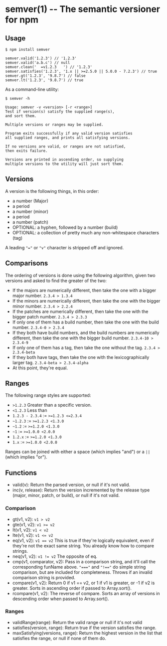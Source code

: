 semver(1) -- The semantic versioner for npm
===========================================

## Usage

    $ npm install semver

    semver.valid('1.2.3') // '1.2.3'
    semver.valid('a.b.c') // null
    semver.clean('  =v1.2.3   ') // '1.2.3'
    semver.satisfies('1.2.3', '1.x || >=2.5.0 || 5.0.0 - 7.2.3') // true
    semver.gt('1.2.3', '9.8.7') // false
    semver.lt('1.2.3', '9.8.7') // true

As a command-line utility:

    $ semver -h

    Usage: semver -v <version> [-r <range>]
    Test if version(s) satisfy the supplied range(s),
    and sort them.

    Multiple versions or ranges may be supplied.

    Program exits successfully if any valid version satisfies
    all supplied ranges, and prints all satisfying versions.

    If no versions are valid, or ranges are not satisfied,
    then exits failure.

    Versions are printed in ascending order, so supplying
    multiple versions to the utility will just sort them.

## Versions

A version is the following things, in this order:

* a number (Major)
* a period
* a number (minor)
* a period
* a number (patch)
* OPTIONAL: a hyphen, followed by a number (build)
* OPTIONAL: a collection of pretty much any non-whitespace characters
  (tag)

A leading `"="` or `"v"` character is stripped off and ignored.

## Comparisons

The ordering of versions is done using the following algorithm, given
two versions and asked to find the greater of the two:

* If the majors are numerically different, then take the one
  with a bigger major number. `2.3.4 > 1.3.4`
* If the minors are numerically different, then take the one
  with the bigger minor number. `2.3.4 > 2.2.4`
* If the patches are numerically different, then take the one with the
  bigger patch number. `2.3.4 > 2.3.3`
* If only one of them has a build number, then take the one with the
  build number.  `2.3.4-0 > 2.3.4`
* If they both have build numbers, and the build numbers are numerically
  different, then take the one with the bigger build number.
  `2.3.4-10 > 2.3.4-9`
* If only one of them has a tag, then take the one without the tag.
  `2.3.4 > 2.3.4-beta`
* If they both have tags, then take the one with the lexicographically
  larger tag.  `2.3.4-beta > 2.3.4-alpha`
* At this point, they're equal.

## Ranges

The following range styles are supported:

* `>1.2.3` Greater than a specific version.
* `<1.2.3` Less than
* `1.2.3 - 2.3.4` := `>=1.2.3 <=2.3.4`
* `~1.2.3` := `>=1.2.3 <1.3.0`
* `~1.2` := `>=1.2.0 <1.3.0`
* `~1` := `>=1.0.0 <2.0.0`
* `1.2.x` := `>=1.2.0 <1.3.0`
* `1.x` := `>=1.0.0 <2.0.0`

Ranges can be joined with either a space (which implies "and") or a
`||` (which implies "or").

## Functions

* valid(v): Return the parsed version, or null if it's not valid.
* inc(v, release): Return the version incremented by the release type
  (major, minor, patch, or build), or null if it's not valid.

### Comparison

* gt(v1, v2): `v1 > v2`
* gte(v1, v2): `v1 >= v2`
* lt(v1, v2): `v1 < v2`
* lte(v1, v2): `v1 <= v2`
* eq(v1, v2): `v1 == v2` This is true if they're logically equivalent,
  even if they're not the exact same string.  You already know how to
  compare strings.
* neq(v1, v2): `v1 != v2` The opposite of eq.
* cmp(v1, comparator, v2): Pass in a comparison string, and it'll call
  the corresponding funName above.  `"==="` and `"!=="` do simple
  string comparison, but are included for completeness.  Throws if an
  invalid comparison string is provided.
* compare(v1, v2): Return 0 if v1 == v2, or 1 if v1 is greater, or -1 if
  v2 is greater.  Sorts in ascending order if passed to Array.sort().
* rcompare(v1, v2): The reverse of compare.  Sorts an array of versions
  in descending order when passed to Array.sort().


### Ranges

* validRange(range): Return the valid range or null if it's not valid
* satisfies(version, range): Return true if the version satisfies the
  range.
* maxSatisfying(versions, range): Return the highest version in the list
  that satisfies the range, or null if none of them do.
